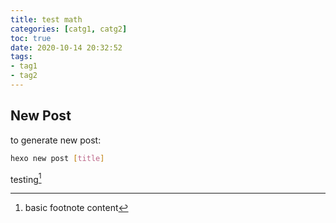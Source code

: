```yaml
---
title: test math
categories: [catg1, catg2]
toc: true
date: 2020-10-14 20:32:52
tags:
- tag1
- tag2
---
```


## New Post

to generate new post:

```bash
hexo new post [title]
```

<!-- more -->


testing[^1]

[^1]: basic footnote content
